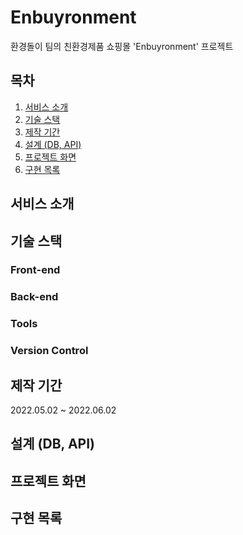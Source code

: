 # Enbuyronment
환경돌이 팀의 친환경제품 쇼핑몰 'Enbuyronment' 프로젝트

## 목차
1. [서비스 소개](#서비스-소개)
2. [기술 스택](#기술-스택)
3. [제작 기간](#제작-기간)
4. [설계 (DB, API)](#설계-(DB,-API))
5. [프로젝트 화면](#프로젝트-화면)
6. [구현 목록](#구현-목록)

## 서비스 소개

## 기술 스택
### Front-end
### Back-end
### Tools
### Version Control

## 제작 기간
2022.05.02 ~ 2022.06.02

## 설계 (DB, API)

## 프로젝트 화면

## 구현 목록
